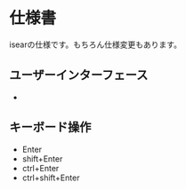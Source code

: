 # 仕様書
isearの仕様です。もちろん仕様変更もあります。

## ユーザーインターフェース
- 

## キーボード操作
- Enter
- shift+Enter
- ctrl+Enter
- ctrl+shift+Enter